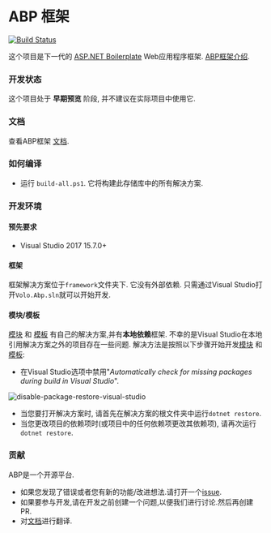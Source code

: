 # ABP 框架

[![Build Status](http://vjenkins.dynu.net:5480/job/abp/badge/icon)](http://vjenkins.dynu.net:5480/blue/organizations/jenkins/abp/activity)

这个项目是下一代的 [ASP.NET Boilerplate](https://aspnetboilerplate.com/) Web应用程序框架. [ABP框架介绍](https://abp.io/blog/abp/Abp-vNext-Announcement).

### 开发状态

这个项目处于 **早期预览** 阶段, 并不建议在实际项目中使用它.

### 文档

查看ABP框架 <a href="docs\Index.cn.md" target="_blank">文档</a>.

### 如何编译

- 运行 `build-all.ps1`. 它将构建此存储库中的所有解决方案.

### 开发环境

#### 预先要求

- Visual Studio 2017 15.7.0+

#### 框架

框架解决方案位于`framework`文件夹下. 它没有外部依赖. 只需通过Visual Studio打开`Volo.Abp.sln`就可以开始开发.

#### 模块/模板

[模块](modules/) 和 [模板](templates/) 有自己的解决方案,并有**本地依赖**框架. 不幸的是Visual Studio在本地引用解决方案之外的项目存在一些问题. 解决方法是按照以下步骤开始开发[模块](modules/) 和 [模板](templates/):

- 在Visual Studio选项中禁用"*Automatically check for missing packages during build in Visual Studio*".

![disable-package-restore-visual-studio](docs/images/disable-package-restore-visual-studio.png)

- 当您要打开解决方案时, 请首先在解决方案的根文件夹中运行`dotnet restore`.
- 当您更改项目的依赖项时(或项目中的任何依赖项更改其依赖项), 请再次运行`dotnet restore`.

### 贡献

ABP是一个开源平台.

* 如果您发现了错误或者您有新的功能/改进想法.请打开一个[issue](https://github.com/abpframework/abp/issues/new).
* 如果要参与开发,请在开发之前创建一个问题,以便我们进行讨论.然后再创建PR.
* 对[文档](docs/Index.md)进行翻译.
